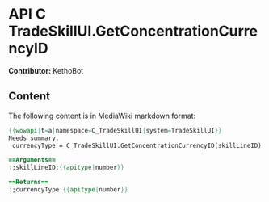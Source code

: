 # API C TradeSkillUI.GetConcentrationCurrencyID

**Contributor:** KethoBot

## Content

The following content is in MediaWiki markdown format:

```mediawiki
{{wowapi|t=a|namespace=C_TradeSkillUI|system=TradeSkillUI}}
Needs summary.
 currencyType = C_TradeSkillUI.GetConcentrationCurrencyID(skillLineID)

==Arguments==
:;skillLineID:{{apitype|number}}

==Returns==
:;currencyType:{{apitype|number}}
```